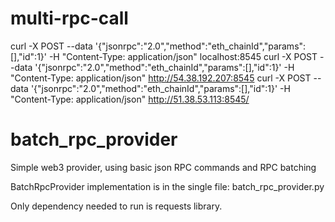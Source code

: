 # multi-rpc-call

curl -X POST --data '{"jsonrpc":"2.0","method":"eth_chainId","params":[],"id":1}' -H "Content-Type: application/json" localhost:8545
curl -X POST --data '{"jsonrpc":"2.0","method":"eth_chainId","params":[],"id":1}' -H "Content-Type: application/json" http://54.38.192.207:8545
curl -X POST --data '{"jsonrpc":"2.0","method":"eth_chainId","params":[],"id":1}' -H "Content-Type: application/json" http://51.38.53.113:8545/

# batch_rpc_provider

Simple web3 provider, using basic json RPC commands and RPC batching

BatchRpcProvider implementation is in the single file: batch_rpc_provider.py

Only dependency needed to run is requests library.



